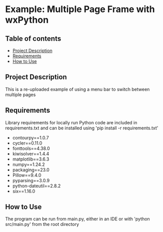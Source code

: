 # Example: Multiple Page Frame with wxPython

## Table of contents
* [Project Description](#Project-Description)
* [Requirements](#Requirements)
* [How to Use](#How-to-Use)


## Project Description
This is a re-uploaded example of using a menu bar to switch between multiple pages

## Requirements
Library requirements for locally run Python code are included in requirements.txt and can be 
installed using 'pip install -r requirements.txt'

* contourpy==1.0.7
* cycler==0.11.0
* fonttools==4.38.0
* kiwisolver==1.4.4
* matplotlib==3.6.3
* numpy==1.24.2
* packaging==23.0
* Pillow==9.4.0
* pyparsing==3.0.9
* python-dateutil==2.8.2
* six==1.16.0


## How to Use
The program can be run from main.py, either in an IDE or with 'python src/main.py' from the root directory







